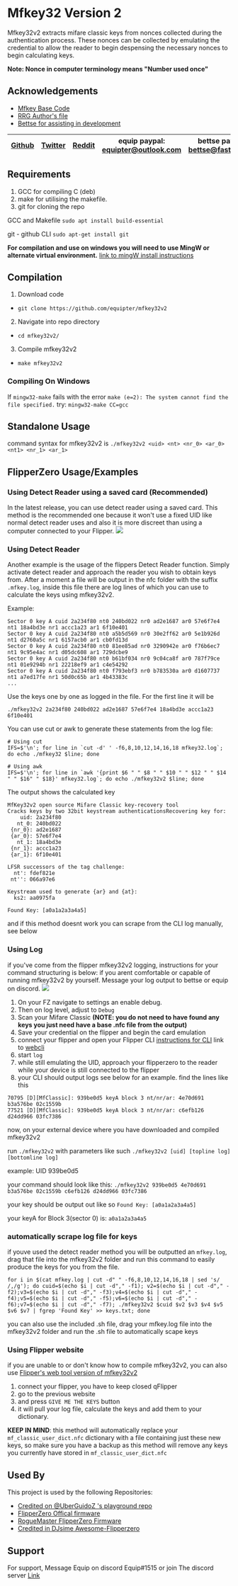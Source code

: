 

# Mfkey32 Version 2

Mfkey32v2 extracts mifare classic keys from nonces collected during the authentication process. These nonces can be collected by emulating the credential to allow the reader to begin despensing the necessary nonces to begin calculating keys.

**Note: Nonce in computer terminology means "Number used once"**


## Acknowledgements

 - [Mfkey Base Code](https://github.com/rfidresearchgroup/proxmark3)
 - [RRG Author's file](https://github.com/equipter/mfkey32v2/blob/main/AUTHORS.md)
 - [Bettse for assisting in development](https://gitlab.com/bettse)

| [Github](https://github.com/equipter) | [Twitter](https://twitter.com/Equip0x80) | [Reddit](https://www.reddit.com/user/equipter) | equip paypal: equipter@outlook.com | bettse paypal: bettse@fastmail.fm | [Discord](https://discord.gg/e9XzfG5nV5) |
| :---: | :---: | :---: | :---: | :---: | :---: |


## Requirements 

1. GCC for compiling C (deb)
2. make for utilising the makefile.
3. git for cloning the repo 

GCC and Makefile
`sudo apt install build-essential`

git - github CLI 
`sudo apt-get install git`

**For compilation and use on windows you will need to use MingW or alternate virtual environment.** [link to mingW install instructions](https://genome.sph.umich.edu/wiki/Installing_MinGW_%26_MSYS_on_Windows)



## Compilation 
1. Download code
- `git clone https://github.com/equipter/mfkey32v2`
2. Navigate into repo directory 
- `cd mfkey32v2/`
3. Compile mfkey32v2
- `make mfkey32v2`

### Compiling On Windows
If `mingw32-make` fails with the error `make (e=2): The system cannot find the file specified.` try: `mingw32-make CC=gcc`

## Standalone Usage

command syntax for mfkey32v2 is `./mfkey32v2 <uid> <nt> <nr_0> <ar_0> <nt1> <nr_1> <ar_1>`

## FlipperZero Usage/Examples

### Using Detect Reader using a saved card (Recommended) 
In the latest release, you can use detect reader using a saved card. This method is the recommended one because it won't use a fixed UID like normal detect reader uses and also it is more discreet than using a computer connected to your Flipper.
![](https://user-images.githubusercontent.com/45500329/201108244-7dc02b7a-fd82-4446-85e3-c44e852c69b7.gif)


### Using Detect Reader

Another example is the usage of the flippers Detect Reader function. Simply activate detect reader and approach the reader you wish to obtain keys from. After a moment a file will be output in the nfc folder with the suffix `.mfkey.log`, inside this file there are log lines of which you can use to calculate the keys using mfkey32v2. 


Example:
```
Sector 0 key A cuid 2a234f80 nt0 240bd022 nr0 ad2e1687 ar0 57e6f7e4 nt1 18a4bd3e nr1 accc1a23 ar1 6f10e401
Sector 0 key A cuid 2a234f80 nt0 a5b5d569 nr0 30e2ff62 ar0 5e1b926d nt1 d2760a5c nr1 6157acb0 ar1 cb0fd13d
Sector 0 key A cuid 2a234f80 nt0 81ee85ad nr0 3290942e ar0 f76b6ec7 nt1 9c95e4ac nr1 d05dc608 ar1 729dcbe9
Sector 0 key A cuid 2a234f80 nt0 b61bf034 nr0 9c04ca8f ar0 787f79ce nt1 01e9294b nr1 22218ef9 ar1 c4e54292
Sector 0 key A cuid 2a234f80 nt0 f793ebf3 nr0 b783530a ar0 d1607737 nt1 a7ed17fe nr1 50d0c65b ar1 4b43383c
...
```

Use the keys one by one as logged in the file. For the first line it will be 
```
./mfkey32v2 2a234f80 240bd022 ad2e1687 57e6f7e4 18a4bd3e accc1a23 6f10e401
```

You can use cut or awk to generate these statements from the log file:
```
# Using cut
IFS=$'\n'; for line in `cut -d' ' -f6,8,10,12,14,16,18 mfkey32.log`; do echo ./mfkey32 $line; done

# Using awk
IFS=$'\n'; for line in `awk '{print $6 " " $8 " " $10 " " $12 " " $14 " " $16" " $18}' mfkey32.log`; do echo ./mfkey32v2 $line; done
```

The output shows the calculated key
```
MfKey32v2 open source Mifare Classic key-recovery tool
Cracks keys by two 32bit keystream authenticationsRecovering key for:
    uid: 2a234f80
   nt_0: 240bd022
 {nr_0}: ad2e1687
 {ar_0}: 57e6f7e4
   nt_1: 18a4bd3e
 {nr_1}: accc1a23
 {ar_1}: 6f10e401

LFSR successors of the tag challenge:
  nt': fdef821e
 nt'': 066a97e6

Keystream used to generate {ar} and {at}:
  ks2: aa0975fa

Found Key: [a0a1a2a3a4a5]
```

and if this method doesnt work you can scrape from the CLI log manually, see below 

### Using Log

if you've come from the flipper mfkey32v2 logging, instructions for your command structuring is below:
if you arent comfortable or capable of running mfkey32v2 by yourself. Message your log output to bettse or equip on discord. 
![](https://i.imgur.com/pYD9qUC.gif)

1. On your FZ navigate to settings an enable debug. 
2. Then on log level, adjust to `Debug` 
3. Scan your Mifare Classic
**(NOTE: you do not need to have found any keys you just need have a base .nfc file from the output)**
4. Save your credential on the flipper and begin the card emulation
5. connect your flipper and open your Flipper CLI 
[instructions for CLI](https://forum.flipperzero.one/t/cli-command-line-interface-examples/1874) 
link to [webcli](https://my.flipp.dev/)
6. start `log` 
7. while still emulating the UID, approach your flipperzero to the reader while your device is still connected to the flipper
8. your CLI should output logs see below for an example. find the lines like this 
```
70795 [D][MfClassic]: 939be0d5 keyA block 3 nt/nr/ar: 4e70d691 b3a576be 02c1559b
77521 [D][MfClassic]: 939be0d5 keyA block 3 nt/nr/ar: c6efb126 d24dd966 03fc7386
```
now, on your external device where you have downloaded and compiled mfkey32v2 

run `./mfkey32v2` with parameters like such 
`./mfkey32v2 [uid] [topline log] [bottomline log]`

example: UID 939be0d5 

your command should look like this:
`./mfkey32v2 939be0d5 4e70d691 b3a576be 02c1559b c6efb126 d24dd966 03fc7386`

your key should be output out like so 
`Found Key: [a0a1a2a3a4a5]`

your keyA for Block 3(sector 0) is: `a0a1a2a3a4a5`


### automatically scrape log file for keys 
if youve used the detect reader method you will be outputted an `mfkey.log`, drag that file into the mfkey32v2 folder and run this command to easily produce the keys for you from the file. 

```
for i in $(cat mfkey.log | cut -d" " -f6,8,10,12,14,16,18 | sed 's/ /,/g'); do cuid=$(echo $i | cut -d"," -f1); v2=$(echo $i | cut -d"," -f2);v3=$(echo $i | cut -d"," -f3);v4=$(echo $i | cut -d"," -f4);v5=$(echo $i | cut -d"," -f5);v6=$(echo $i | cut -d"," -f6);v7=$(echo $i | cut -d"," -f7); ./mfkey32v2 $cuid $v2 $v3 $v4 $v5 $v6 $v7 | fgrep 'Found Key' >> keys.txt; done
```

you can also use the included .sh file, drag your mfkey.log file into the mfkey32v2 folder and run the .sh file to automatically scape keys 

### Using Flipper website
if you are unable to or don't know how to compile mfkey32v2, you can also use [Flipper's web tool version of mfkey32v2](https://lab.flipper.net/nfc-tools)

1. connect your flipper, you have to keep closed qFlipper
2. go to the previous website
3. and press `GIVE ME THE KEYS` button
4. it will pull your log file, calculate the keys and add them to your dictionary.

**KEEP IN MIND**: this method will automatically replace your `mf_classic_user_dict.nfc` dictionary with a file containing just these new keys, so make sure you have a backup as this method will remove any keys you currently have stored in `mf_classic_user_dict.nfc`


## Used By

This project is used by the following Repositories:

- [Credited on @UberGuidoZ 's playground repo](https://github.com/UberGuidoZ/Flipper)
- [FlipperZero Offical firmware](https://github.com/flipperdevices/flipperzero-firmware)
- [RogueMaster FlipperZero Firmware](https://github.com/RogueMaster/flipperzero-firmware-wPlugins)
- [Credited in DJsime Awesome-Flipperzero](https://github.com/djsime1/awesome-flipperzero/blob/main/Firmwares.md)


## Support

For support, Message Equip on discord Equip#1515 or join The discord server [Link](https://discord.gg/e9XzfG5nV5)

